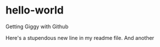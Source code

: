# hello-world
Getting Giggy with Github

Here's a stupendous new line in my readme file.
And another
